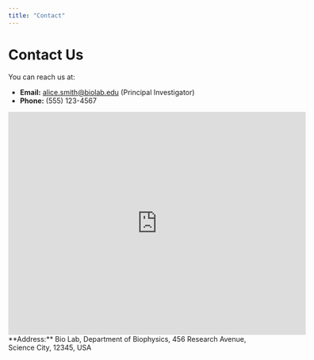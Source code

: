 ```yaml
---
title: "Contact"
---
```


# Contact Us

You can reach us at:

*   **Email:** [alice.smith@biolab.edu](mailto:alice.smith@biolab.edu) (Principal Investigator)
*   **Phone:** (555) 123-4567




<div class="contact-grid">
  <div class="contact-map">
    <!-- Embed your map here.  For example, using an iframe from Google Maps: -->
    <iframe src="https://www.google.com/maps/embed?pb=!1m18!1m12!1m3!1d3022.199171925128!2d-73.99103558459883!3d40.75889527932893!2m3!1f0!2f0!3f0!3m2!1i1024!2i768!4f13.1!3m3!1m2!1s0x89c258f89a3a3f2f%3A0x91014008b5b95b44!2sYour%20Lab%20Location!5e0!3m2!1sen!2sus!4v1678889999999!5m2!1sen!2sus" width="600" height="450" style="border:0;" allowfullscreen="" loading="lazy" referrerpolicy="no-referrer-when-downgrade"></iframe>
  </div>
  <div class="contact-details">
    **Address:**
    Bio Lab, Department of Biophysics, 456 Research Avenue, Science City, 12345, USA
    <!--  Add more details as needed -->
  </div>
</div>